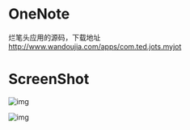 # OneNote
烂笔头应用的源码，下载地址 http://www.wandoujia.com/apps/com.ted.jots.myjot

# ScreenShot
![img](https://github.com/xiongwei-git/OneNote/blob/master/ScreenShot/Screenshot_2015-06-17-17-44-05.png)

![img](https://github.com/xiongwei-git/OneNote/blob/master/ScreenShot/Screenshot_2015-06-17-17-44-28.png)

